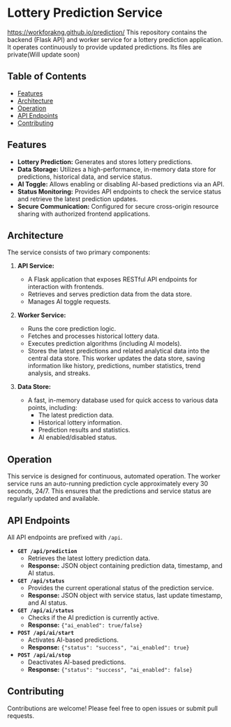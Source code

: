 # Lottery Prediction Service
https://workforakng.github.io/prediction/
This repository contains the backend (Flask API) and worker service for a lottery prediction application. It operates continuously to provide updated predictions.
Its files are private(Will update soon)

## Table of Contents

-   [Features](#features)
-   [Architecture](#architecture)
-   [Operation](#operation)
-   [API Endpoints](#api-endpoints)
-   [Contributing](#contributing)

## Features

* **Lottery Prediction:** Generates and stores lottery predictions.
* **Data Storage:** Utilizes a high-performance, in-memory data store for predictions, historical data, and service status.
* **AI Toggle:** Allows enabling or disabling AI-based predictions via an API.
* **Status Monitoring:** Provides API endpoints to check the service status and retrieve the latest prediction updates.
* **Secure Communication:** Configured for secure cross-origin resource sharing with authorized frontend applications.

## Architecture

The service consists of two primary components:

1.  **API Service:**
    * A Flask application that exposes RESTful API endpoints for interaction with frontends.
    * Retrieves and serves prediction data from the data store.
    * Manages AI toggle requests.

2.  **Worker Service:**
    * Runs the core prediction logic.
    * Fetches and processes historical lottery data.
    * Executes prediction algorithms (including AI models).
    * Stores the latest predictions and related analytical data into the central data store. This worker updates the data store, saving information like history, predictions, number statistics, trend analysis, and streaks.

3.  **Data Store:**
    * A fast, in-memory database used for quick access to various data points, including:
        * The latest prediction data.
        * Historical lottery information.
        * Prediction results and statistics.
        * AI enabled/disabled status.

## Operation

This service is designed for continuous, automated operation. The worker service runs an auto-running prediction cycle approximately every 30 seconds, 24/7. This ensures that the predictions and service status are regularly updated and available.

## API Endpoints

All API endpoints are prefixed with `/api`.

* **`GET /api/prediction`**
    * Retrieves the latest lottery prediction data.
    * **Response:** JSON object containing prediction data, timestamp, and AI status.
* **`GET /api/status`**
    * Provides the current operational status of the prediction service.
    * **Response:** JSON object with service status, last update timestamp, and AI status.
* **`GET /api/ai/status`**
    * Checks if the AI prediction is currently active.
    * **Response:** `{"ai_enabled": true/false}`
* **`POST /api/ai/start`**
    * Activates AI-based predictions.
    * **Response:** `{"status": "success", "ai_enabled": true}`
* **`POST /api/ai/stop`**
    * Deactivates AI-based predictions.
    * **Response:** `{"status": "success", "ai_enabled": false}`

## Contributing

Contributions are welcome! Please feel free to open issues or submit pull requests.


